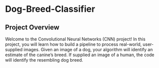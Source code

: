# Dog-Breed-Classifier

## Project Overview

Welcome to the Convolutional Neural Networks (CNN) project! In this project, you will learn how to build a pipeline to 
process real-world, user-supplied images. Given an image of a dog, your algorithm will identify an estimate of 
the canine’s breed. If supplied an image of a human, the code will identify the resembling dog breed.
